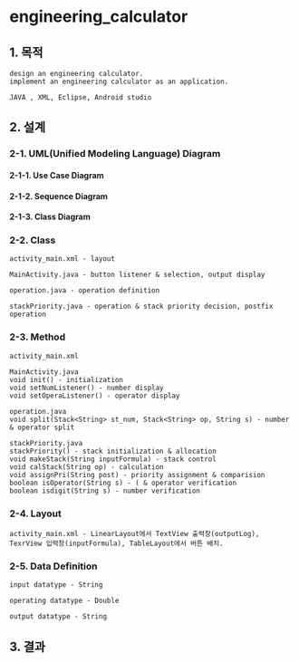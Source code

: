 # engineering_calculator

## 1. 목적
    design an engineering calculator.  
    implement an engineering calculator as an application.
    
    JAVA , XML, Eclipse, Android studio

## 2. 설계

### 2-1. UML(Unified Modeling Language) Diagram

#### 2-1-1. Use Case Diagram

#### 2-1-2. Sequence Diagram

#### 2-1-3. Class Diagram

### 2-2. Class

    activity_main.xml - layout

    MainActivity.java - button listener & selection, output display

    operation.java - operation definition

    stackPriority.java - operation & stack priority decision, postfix operation

### 2-3. Method

    activity_main.xml

    MainActivity.java  
    void init() - initialization  
    void setNumListener() - number display  
    void setOperaListener() - operator display

    operation.java  
    void split(Stack<String> st_num, Stack<String> op, String s) - number & operator split

    stackPriority.java  
    stackPriority() - stack initialization & allocation  
    void makeStack(String inputFormula) - stack control  
    void calStack(String op) - calculation  
    void assignPri(String post) - priority assignment & comparision  
    boolean isOperator(String s) - ( & operator verification  
    boolean isdigit(String s) - number verification

### 2-4. Layout

    activity_main.xml - LinearLayout에서 TextView 출력창(outputLog), TexrView 입력창(inputFormula), TableLayout에서 버튼 배치.

### 2-5. Data Definition

    input datatype - String
   
    operating datatype - Double
   
    output datatype - String

## 3. 결과
